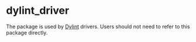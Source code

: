 # dylint_driver

The package is used by [Dylint](https://github.com/trailofbits/dylint) drivers. Users should not need to refer to this package directly.
